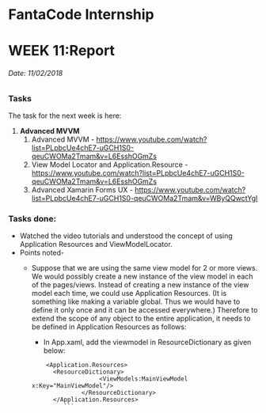 # FantaCode Internship
# WEEK 11:Report 

###### Date: 11/02/2018
### Tasks 

The task for the next week is here:<br>

1. <b>Advanced MVVM</b>
    1. Advanced MVVM - https://www.youtube.com/watch?list=PLpbcUe4chE7-uGCH1S0-qeuCWOMa2Tmam&v=L6EsshOGmZs
    1. View Model Locator and Application.Resource - https://www.youtube.com/watch?list=PLpbcUe4chE7-uGCH1S0-qeuCWOMa2Tmam&v=L6EsshOGmZs
    1. Advanced Xamarin Forms UX - https://www.youtube.com/watch?list=PLpbcUe4chE7-uGCH1S0-qeuCWOMa2Tmam&v=WByQQwctYgI

### Tasks done:

* Watched the video tutorials and understood the concept of using Application Resources and ViewModelLocator.
* Points noted-<br>
  * Suppose that we are using the same view model for 2 or more views. We would possibly create a new instance of the view model in each of the pages/views. Instead of creating a new instance of the view model each time, we could use Application Resources. (It is something like making a variable global. Thus we would have to define it only once and it can be accessed everywhere.) Therefore to extend the scope of any object to the entire application, it needs to be defined in Application Resources as follows:<br>
    * In App.xaml, add the viewmodel in ResourceDictionary as given below:
    
    ```
        <Application.Resources>
       	  <ResourceDictionary>
       	               <ViewModels:MainViewModel x:Key="MainViewModel"/>
       	          </ResourceDictionary>
		  </Application.Resources> 
			 ```

